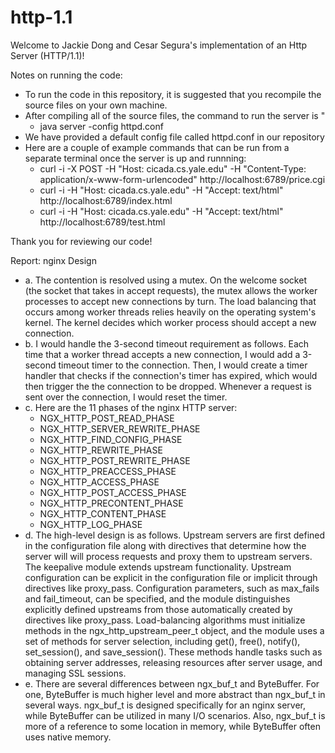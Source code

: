# http-1.1

Welcome to Jackie Dong and Cesar Segura's implementation of an Http Server (HTTP/1.1)!

Notes on running the code:

- To run the code in this repository, it is suggested that you recompile the source files on your own machine.
- After compiling all of the source files, the command to run the server is "
    - java server -config httpd.conf
- We have provided a default config file called httpd.conf in our repository
- Here are a couple of example commands that can be run from a separate terminal once the server is up and runnning:
    - curl -i -X POST -H "Host: cicada.cs.yale.edu" -H "Content-Type: application/x-www-form-urlencoded" http://localhost:6789/price.cgi
    - curl -i -H "Host: cicada.cs.yale.edu" -H "Accept: text/html" http://localhost:6789/index.html
    - curl -i -H "Host: cicada.cs.yale.edu" -H "Accept: text/html" http://localhost:6789/test.html
      
Thank you for reviewing our code!

Report: nginx Design
- a. The contention is resolved using a mutex. On the welcome socket (the socket that takes in accept requests), the mutex allows the worker processes to accept new connections by turn. The load balancing that occurs among worker threads relies heavily on the operating system's kernel. The kernel decides which worker process should accept a new connection. 
- b. I would handle the 3-second timeout requirement as follows. Each time that a worker thread accepts a new connection, I would add a 3-second timeout timer to the connection. Then, I would create a timer handler that checks if the connection's timer has expired, which would then trigger the the connection to be dropped. Whenever a request is sent over the connection, I would reset the timer. 
- c. Here are the 11 phases of the nginx HTTP server:
    - NGX_HTTP_POST_READ_PHASE 
    - NGX_HTTP_SERVER_REWRITE_PHASE 
    - NGX_HTTP_FIND_CONFIG_PHASE 
    - NGX_HTTP_REWRITE_PHASE
    - NGX_HTTP_POST_REWRITE_PHASE
    - NGX_HTTP_PREACCESS_PHASE
    - NGX_HTTP_ACCESS_PHASE
    - NGX_HTTP_POST_ACCESS_PHASE
    - NGX_HTTP_PRECONTENT_PHASE
    - NGX_HTTP_CONTENT_PHASE
    - NGX_HTTP_LOG_PHASE
- d. The high-level design is as follows. Upstream servers are first defined in the configuration file along with directives that determine how the server will will process requests and proxy them to upstream servers. The keepalive module extends upstream functionality. Upstream configuration can be explicit in the configuration file or implicit through directives like proxy_pass. Configuration parameters, such as max_fails and fail_timeout, can be specified, and the module distinguishes explicitly defined upstreams from those automatically created by directives like proxy_pass. Load-balancing algorithms must initialize methods in the ngx_http_upstream_peer_t object, and the module uses a set of methods for server selection, including get(), free(), notify(), set_session(), and save_session(). These methods handle tasks such as obtaining server addresses, releasing resources after server usage, and managing SSL sessions.
- e. There are several differences between ngx_buf_t and ByteBuffer. For one, ByteBuffer is much higher level and more abstract than ngx_buf_t in several ways. ngx_buf_t is designed specifically for an nginx server, while ByteBuffer can be utilized in many I/O scenarios. Also, ngx_buf_t is more of a reference to some location in memory, while ByteBuffer often uses native memory. 
